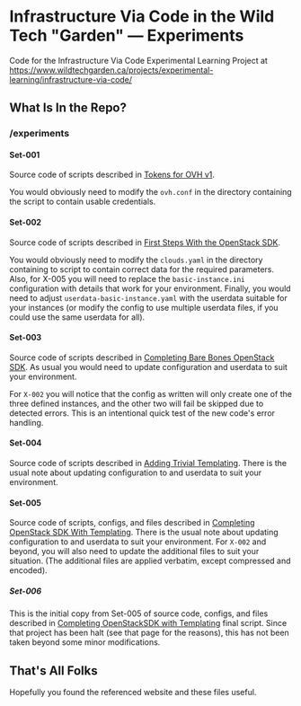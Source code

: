 # Infrastructure Via Code in the Wild Tech "Garden" — Experiments

Code for the Infrastructure Via Code Experimental Learning Project at https://www.wildtechgarden.ca/projects/experimental-learning/infrastructure-via-code/

## What Is In the Repo?

### /experiments

#### Set-001

Source code of scripts described in [Tokens for OVH v1](https://www.wildtechgarden.ca/projects/experimental-learning/infrastructure-via-code/tokens-for-ovh-v1/).

You would obviously need to modify the ``ovh.conf`` in the directory containing the script to contain usable credentials.

#### Set-002

Source code of scripts described in [First Steps With the OpenStack SDK](https://www.wildtechgarden.ca/projects/experimental-learning/infrastructure-via-code/first-steps-with-openstacksdk/).

You would obviously need to modify the ``clouds.yaml`` in the directory containing to script to contain correct data for the required parameters.
Also, for X-005 you will need to replace the ``basic-instance.ini`` configuration with details that work for your environment. Finally, you would need to adjust ``userdata-basic-instance.yaml`` with the userdata suitable for your instances (or modify the config to use multiple userdata files, if you could use the same userdata for all).

#### Set-003

Source code of scripts described in [Completing Bare Bones OpenStack SDK](https://www.wildtechgarden.ca/projects/experimental-learning/infrastructure-via-code/completing-bare-bones-openstacksdk/). As usual you would need to update configuration and userdata to suit your environment.

For ``X-002`` you will notice that the config as written will only create one of the three defined instances, and the other two will fail be skipped due to detected errors. This is an intentional quick test of the new code's error handling.

#### Set-004

Source code of scripts described in [Adding Trivial Templating](https://www.wildtechgarden.ca/projects/experimental-learning/infrastructure-via-code/adding-trivial-templating/). There is the usual note about updating configuration to and userdata to suit your environment.

#### Set-005

Source code of scripts, configs, and files described in [Completing OpenStack SDK With Templating](https://www.wildtechgarden.ca/projects/experimental-learning/infrastructure-via-code/completing-openstacksdk-with-templating/). There is the usual note about updating configuration to and userdata to suit your environment. For ``X-002`` and beyond, you will also need to update the additional files to suit your situation. (The additional files are applied verbatim, except compressed and encoded).

##### Set-006

This is the initial copy from Set-005 of source code, configs, and files described in [Completing OpenStackSDK with Templating](https://www.wildtechgarden.ca/projects/experimental-learning/infrastructure-via-code/completing-openstacksdk-with-templating/) final script. Since that project has been halt (see that page for the reasons), this has not been taken beyond some minor modifications.

## That's All Folks

Hopefully you found the referenced website and these files useful.

